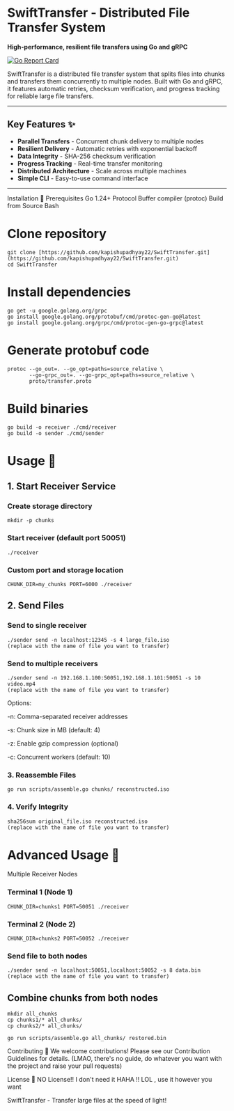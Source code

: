 # SwiftTransfer - Distributed File Transfer System

**High-performance, resilient file transfers using Go and gRPC**

[![Go Report Card](https://goreportcard.com/badge/github.com/kapishupadhyay22/SwiftTransfer)](https://goreportcard.com/report/github.com/kapishupadhyay22/SwiftTransfer)

SwiftTransfer is a distributed file transfer system that splits files into chunks and transfers them concurrently to multiple nodes. Built with Go and gRPC, it features automatic retries, checksum verification, and progress tracking for reliable large file transfers.

---

## Key Features ✨

* **Parallel Transfers** - Concurrent chunk delivery to multiple nodes
* **Resilient Delivery** - Automatic retries with exponential backoff
* **Data Integrity** - SHA-256 checksum verification
* **Progress Tracking** - Real-time transfer monitoring
* **Distributed Architecture** - Scale across multiple machines
* **Simple CLI** - Easy-to-use command interface

---

Installation 🚀
Prerequisites
Go 1.24+
Protocol Buffer compiler (protoc)
Build from Source
Bash

# Clone repository
```
git clone [https://github.com/kapishupadhyay22/SwiftTransfer.git](https://github.com/kapishupadhyay22/SwiftTransfer.git)
cd SwiftTransfer
```
# Install dependencies
```
go get -u google.golang.org/grpc
go install google.golang.org/protobuf/cmd/protoc-gen-go@latest
go install google.golang.org/grpc/cmd/protoc-gen-go-grpc@latest
```
# Generate protobuf code
```
protoc --go_out=. --go_opt=paths=source_relative \
       --go-grpc_out=. --go-grpc_opt=paths=source_relative \
       proto/transfer.proto
```
# Build binaries
```
go build -o receiver ./cmd/receiver
go build -o sender ./cmd/sender
```
# Usage 📖
## 1. Start Receiver Service

### Create storage directory
```
mkdir -p chunks
```
### Start receiver (default port 50051)
```
./receiver
```
### Custom port and storage location
```
CHUNK_DIR=my_chunks PORT=6000 ./receiver
```
## 2. Send Files

### Send to single receiver
```
./sender send -n localhost:12345 -s 4 large_file.iso
(replace with the name of file you want to transfer)
```
### Send to multiple receivers
```
./sender send -n 192.168.1.100:50051,192.168.1.101:50051 -s 10 video.mp4
(replace with the name of file you want to transfer)
```
Options:

-n: Comma-separated receiver addresses

-s: Chunk size in MB (default: 4)

-z: Enable gzip compression (optional)

-c: Concurrent workers (default: 10)

### 3. Reassemble Files
```
go run scripts/assemble.go chunks/ reconstructed.iso
```
### 4. Verify Integrity
```
sha256sum original_file.iso reconstructed.iso
(replace with the name of file you want to transfer)
```
# Advanced Usage 🧠
Multiple Receiver Nodes


### Terminal 1 (Node 1)
```
CHUNK_DIR=chunks1 PORT=50051 ./receiver
```
### Terminal 2 (Node 2)
```
CHUNK_DIR=chunks2 PORT=50052 ./receiver
```
### Send file to both nodes
```
./sender send -n localhost:50051,localhost:50052 -s 8 data.bin
(replace with the name of file you want to transfer)
```
## Combine chunks from both nodes
```
mkdir all_chunks
cp chunks1/* all_chunks/
cp chunks2/* all_chunks/
```

```
go run scripts/assemble.go all_chunks/ restored.bin
```

Contributing 🤝
We welcome contributions! Please see our Contribution Guidelines for details. (LMAO, there's no guide, do whatever you want with the project and raise your pull requests)

License 📄
NO License!! I don't need it HAHA !! LOL , use it however you want

SwiftTransfer - Transfer large files at the speed of light! 
